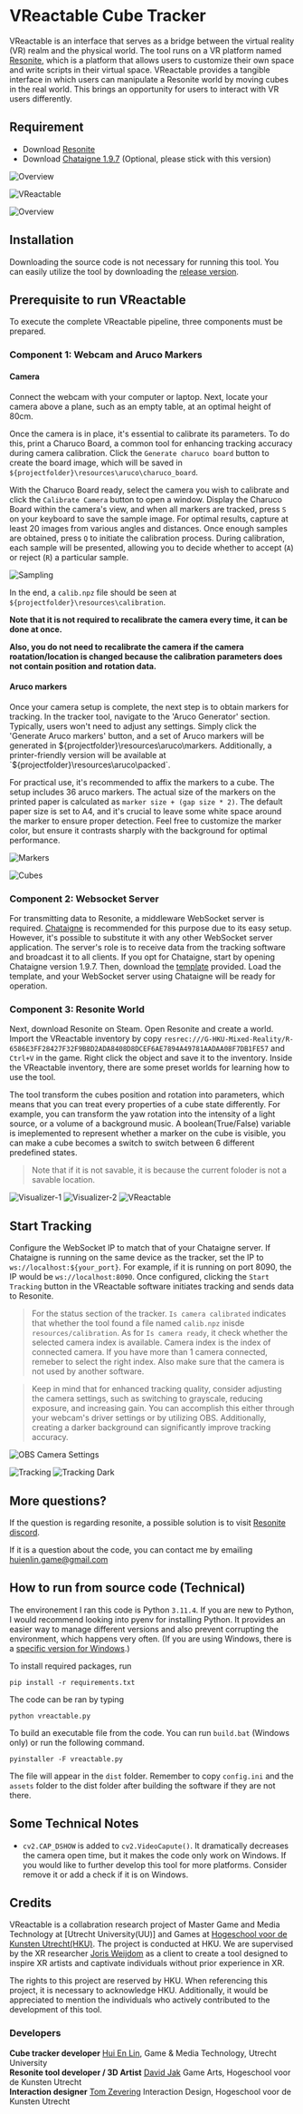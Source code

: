 # VReactable Cube Tracker

VReactable is an interface that serves as a bridge between the virtual reality (VR) realm and the physical world. The tool runs on a VR platform named [Resonite](https://store.steampowered.com/app/2519830/Resonite/), which is a platform that allows users to customize their own space and write scripts in their virtual space. VReactable provides a tangible interface in which users can manipulate a Resonite world by moving cubes in the real world. This brings an opportunity for users to interact with VR users differently.

## Requirement

- Download [Resonite](https://store.steampowered.com/app/2519830/Resonite/)
- Download [Chataigne 1.9.7](https://benjamin.kuperberg.fr/chataigne/user/data/Chataigne-win-x64-1.9.7.exe) (Optional, please stick with this version)

![Overview](./assets/readme/overview_optimized.gif)

![VReactable](./assets/readme/vreactable-python_optimized.gif)

![Overview](./assets/readme/overview.PNG)

## Installation

Downloading the source code is not necessary for running this tool. You can easily utilize the tool by downloading the [release version](https://github.com/willake/vreactable/releases/).

## Prerequisite to run VReactable

To execute the complete VReactable pipeline, three components must be prepared.

### Component 1: Webcam and Aruco Markers

#### Camera

Connect the webcam with your computer or laptop. Next, locate your camera above a plane, such as an empty table, at an optimal height of 80cm.

Once the camera is in place, it's essential to calibrate its parameters. To do this, print a Charuco Board, a common tool for enhancing tracking accuracy during camera calibration. Click the `Generate charuco board` button to create the board image, which will be saved in `${projectfolder}\resources\aruco\charuco_board`.

With the Charuco Board ready, select the camera you wish to calibrate and click the `Calibrate Camera` button to open a window. Display the Charuco Board within the camera's view, and when all markers are tracked, press `S` on your keyboard to save the sample image. For optimal results, capture at least 20 images from various angles and distances. Once enough samples are obtained, press `Q` to initiate the calibration process. During calibration, each sample will be presented, allowing you to decide whether to accept (`A`) or reject (`R`) a particular sample.

![Sampling](./assets/readme/sampling_optimized.gif)

In the end, a `calib.npz` file should be seen at `${projectfolder}\resources\calibration`.

**Note that it is not required to recalibrate the camera every time, it can be done at once.**

**Also, you do not need to recalibrate the camera if the camera roatation/location is changed because the calibration parameters does not contain position and rotation data.**

#### Aruco markers

Once your camera setup is complete, the next step is to obtain markers for tracking. In the tracker tool, navigate to the 'Aruco Generator' section. Typically, users won't need to adjust any settings. Simply click the 'Generate Aruco markers' button, and a set of Aruco markers will be generated in ${projectfolder}\resources\aruco\markers. Additionally, a printer-friendly version will be available at `${projectfolder}\resources\aruco\packed`.

For practical use, it's recommended to affix the markers to a cube. The setup includes 36 aruco markers. The actual size of the markers on the printed paper is calculated as `marker size + (gap size * 2)`. The default paper size is set to A4, and it's crucial to leave some white space around the marker to ensure proper detection. Feel free to customize the marker color, but ensure it contrasts sharply with the background for optimal performance.

![Markers](./assets/readme/markers.png)

![Cubes](./assets/readme/cube.jpg)


### Component 2: Websocket Server

For transmitting data to Resonite, a middleware WebSocket server is required. [Chataigne](http://benjamin.kuperberg.fr/chataigne/en) is recommended for this purpose due to its easy setup. However, it's possible to substitute it with any other WebSocket server application. The server's role is to receive data from the tracking software and broadcast it to all clients.
If you opt for Chataigne, start by opening Chataigne version 1.9.7. Then, download the [template](https://github.com/willake/vreactable/releases) provided. Load the template, and your WebSocket server using Chataigne will be ready for operation.

### Component 3: Resonite World

Next, download Resonite on Steam. Open Resonite and create a world. Import the VReactable inventory by copy `resrec:///G-HKU-Mixed-Reality/R-6586E3FF28427F32F9B8D2ADA8408D8DCEF6AE7894A49781AADAA08F7DB1FE57` and `Ctrl+V` in the game. Right click the object and save it to the inventory. Inside the VReactable inventory, there are some preset worlds for learning how to use the tool. 

The tool transform the cubes position and rotation into parameters, which means that you can treat every properties of a cube state differently. For example, you can transform the yaw rotation into the intensity of a light source, or a volume of a background music. A boolean(True/False) variable is imeplemented to represent whether a marker on the cube is visible, you can make a cube becomes a switch to switch between 6 different predefined states.

> Note that if it is not savable, it is because the current foloder is not a savable location.

![Visualizer-1](./assets/readme/visualizer-1_optimized.gif)
![Visualizer-2](./assets/readme/visualizer-2_optimized.gif)
![VReactable](./assets/readme/vreactable-tool_optimized.gif)

## Start Tracking

Configure the WebSocket IP to match that of your Chataigne server. If Chataigne is running on the same device as the tracker, set the IP to `ws://localhost:${your_port}`. For example, if it is running on port 8090, the IP would be `ws://localhost:8090`. Once configured, clicking the `Start Tracking` button in the VReactable software initiates tracking and sends data to Resonite.

> For the status section of the tracker. `Is camera calibrated` indicates that whether the tool found a file named `calib.npz` inisde `resources/calibration`. As for `Is camera ready`, it check whether the selected camera index is available. Camera index is the index of connected camera. If you have more than 1 camera connected, remeber to select the right index. Also make sure that the camera is not used by another software.

> Keep in mind that for enhanced tracking quality, consider adjusting the camera settings, such as switching to grayscale, reducing exposure, and increasing gain. You can accomplish this either through your webcam's driver settings or by utilizing OBS. Additionally, creating a darker background can significantly improve tracking accuracy.

![OBS Camera Settings](./assets/readme/obs.png)

![Tracking](./assets/readme/tracking_optimized.gif)
![Tracking Dark](./assets/readme/tracking_dark_optimized.gif)

## More questions?

If the question is regarding resonite, a possible solution is to visit [Resonite discord](https://discord.gg/resonite).

If it is a question about the code, you can contact me by emailing huienlin.game@gmail.com

## How to run from source code (Technical)

The environement I ran this code is Python `3.11.4`. If you are new to Python, I would recommend looking into pyenv for installing Python. It provides an easier way to manage different versions and also prevent corrupting the environment, which happens very often. (If you are using Windows, there is a [specific version for Windows](https://github.com/pyenv-win/pyenv-win).)

To install required packages, run

```
pip install -r requirements.txt
```

The code can be ran by typing

```
python vreactable.py
```

To build an executable file from the code. You can run `build.bat` (Windows only) or run the following command.

```
pyinstaller -F vreactable.py
```

The file will appear in the `dist` folder. Remember to copy `config.ini` and the `assets` folder to the dist folder after building the software if they are not there.

## Some Technical Notes

- `cv2.CAP_DSHOW` is added to `cv2.VideoCapute()`. It dramatically decreases the camera open time, but it makes the code only work on Windows. If you would like to further develop this tool for more platforms. Consider remove it or add a check if it is on Windows.

## Credits

VReactable is a collabration research project of Master Game and Media Technology at [Utrecht University(UU)] and Games at [Hogeschool voor de Kunsten Utrecht(HKU)](https://www.hku.nl/). The project is conducted at HKU. We are supervised by the XR researcher [Joris Weijdom](https://www.hku.nl/en/research/professorships/performative-creative-processes/phd-research-joris-weijdom) as a client to create a tool designed to inspire XR artists and captivate individuals without prior experience in XR.

The rights to this project are reserved by HKU. When referencing this project, it is necessary to acknowledge HKU. Additionally, it would be appreciated to mention the individuals who actively contributed to the development of this tool.

### Developers

**Cube tracker developer** [Hui En Lin](https://hui-en.me), Game & Media Technology, Utrecht University<br>
**Resonite tool developer / 3D Artist** [David Jak](https://linktr.ee/Davidoo379) Game Arts, Hogeschool voor de Kunsten Utrecht<br>
**Interaction designer** [Tom Zevering](http://snuuf.com/) Interaction Design, Hogeschool voor de Kunsten Utrecht
